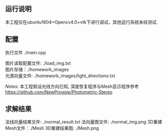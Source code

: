 ## 运行说明
本工程仅在ubuntu1604+Opencv4.0+vtk下进行调试，其他运行系统未经测试. 

## 配置
执行文件 ./main.cpp 

图片读取配置文件: ./load_img.txt  
图片存储：./homework_images  
光源向量文件: ./homework_images/light_directions.txt

*Notes:* 本工程假设光线方向已知, 深度恢复程序与Mesh显示程序参考 
<https://github.com/NewProggie/Photometric-Stereo>

## 求解结果 
法线向量结果文件: ./normal_result.txt 
法向量图文件: ./normal_img.png 
3D重建Mesh文件：./Mesh 
3D重建结果图: ./Mesh.png
